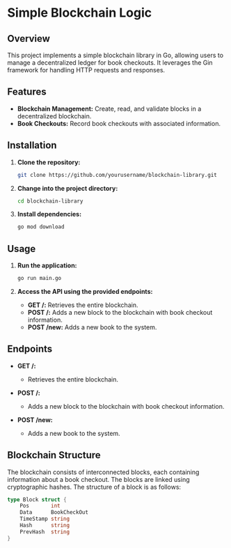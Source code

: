 # Simple Blockchain Logic

## Overview

This project implements a simple blockchain library in Go, allowing users to manage a decentralized ledger for book checkouts. It leverages the Gin framework for handling HTTP requests and responses.

## Features

- **Blockchain Management:** Create, read, and validate blocks in a decentralized blockchain.
- **Book Checkouts:** Record book checkouts with associated information.

## Installation

1. **Clone the repository:**

    ```bash
    git clone https://github.com/yourusername/blockchain-library.git
    ```

2. **Change into the project directory:**

    ```bash
    cd blockchain-library
    ```

3. **Install dependencies:**

    ```bash
    go mod download
    ```

## Usage

1. **Run the application:**

    ```bash
    go run main.go
    ```

2. **Access the API using the provided endpoints:**

    - **GET /:** Retrieves the entire blockchain.
    - **POST /:** Adds a new block to the blockchain with book checkout information.
    - **POST /new:** Adds a new book to the system.

## Endpoints

- **GET /:**
  - Retrieves the entire blockchain.

- **POST /:**
  - Adds a new block to the blockchain with book checkout information.

- **POST /new:**
  - Adds a new book to the system.

## Blockchain Structure

The blockchain consists of interconnected blocks, each containing information about a book checkout. The blocks are linked using cryptographic hashes. The structure of a block is as follows:

```go
type Block struct {
    Pos       int
    Data      BookCheckOut
    TimeStamp string
    Hash      string
    PrevHash  string
}
